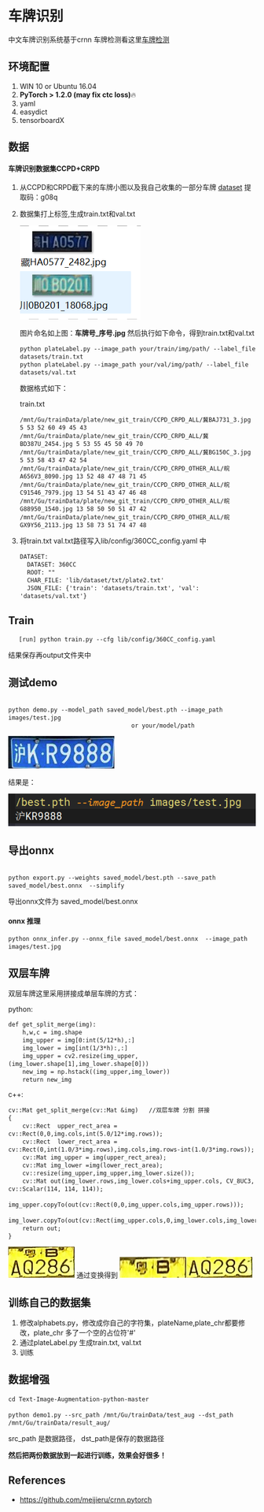 # 车牌识别

中文车牌识别系统基于crnn  车牌检测看这里[车牌检测](https://github.com/we0091234/Chinese_license_plate_detection_recognition)

## 环境配置

1. WIN 10 or Ubuntu 16.04
2. **PyTorch > 1.2.0 (may fix ctc loss)**🔥
3. yaml
4. easydict
5. tensorboardX

## 数据

#### 车牌识别数据集CCPD+CRPD

1. 从CCPD和CRPD截下来的车牌小图以及我自己收集的一部分车牌 [dataset](https://pan.baidu.com/s/1xT-F3E5U3ul3o6gu6Zk94g)  提取码：g08q
2. 数据集打上标签,生成train.txt和val.txt

   ![Image text](images/tmp2E.png)

   图片命名如上图：**车牌号_序号.jpg**
   然后执行如下命令，得到train.txt和val.txt

   ```
   python plateLabel.py --image_path your/train/img/path/ --label_file datasets/train.txt
   python plateLabel.py --image_path your/val/img/path/ --label_file datasets/val.txt
   ```

   数据格式如下：

   train.txt

   ```
   /mnt/Gu/trainData/plate/new_git_train/CCPD_CRPD_ALL/冀BAJ731_3.jpg 5 53 52 60 49 45 43 
   /mnt/Gu/trainData/plate/new_git_train/CCPD_CRPD_ALL/冀BD387U_2454.jpg 5 53 55 45 50 49 70 
   /mnt/Gu/trainData/plate/new_git_train/CCPD_CRPD_ALL/冀BG150C_3.jpg 5 53 58 43 47 42 54 
   /mnt/Gu/trainData/plate/new_git_train/CCPD_CRPD_OTHER_ALL/皖A656V3_8090.jpg 13 52 48 47 48 71 45 
   /mnt/Gu/trainData/plate/new_git_train/CCPD_CRPD_OTHER_ALL/皖C91546_7979.jpg 13 54 51 43 47 46 48 
   /mnt/Gu/trainData/plate/new_git_train/CCPD_CRPD_OTHER_ALL/皖G88950_1540.jpg 13 58 50 50 51 47 42 
   /mnt/Gu/trainData/plate/new_git_train/CCPD_CRPD_OTHER_ALL/皖GX9Y56_2113.jpg 13 58 73 51 74 47 48 
   ```
3. 将train.txt  val.txt路径写入lib/config/360CC_config.yaml 中

   ```
   DATASET:
     DATASET: 360CC
     ROOT: ""
     CHAR_FILE: 'lib/dataset/txt/plate2.txt'
     JSON_FILE: {'train': 'datasets/train.txt', 'val': 'datasets/val.txt'}
   ```

## Train

```angular2html
   [run] python train.py --cfg lib/config/360CC_config.yaml
```

结果保存再output文件夹中

## 测试demo

```

python demo.py --model_path saved_model/best.pth --image_path images/test.jpg
                                   or your/model/path
```

![Image text](images/test.jpg)

结果是：

![Image text](images/result.jpg)

## 导出onnx

```

python export.py --weights saved_model/best.pth --save_path saved_model/best.onnx  --simplify

```

导出onnx文件为 saved_model/best.onnx

#### onnx 推理

```
python onnx_infer.py --onnx_file saved_model/best.onnx  --image_path images/test.jpg
```

## 双层车牌

双层车牌这里采用拼接成单层车牌的方式：

python:

```
def get_split_merge(img):
    h,w,c = img.shape
    img_upper = img[0:int(5/12*h),:]
    img_lower = img[int(1/3*h):,:]
    img_upper = cv2.resize(img_upper,(img_lower.shape[1],img_lower.shape[0]))
    new_img = np.hstack((img_upper,img_lower))
    return new_img
```

c++:

```
cv::Mat get_split_merge(cv::Mat &img)   //双层车牌 分割 拼接
{
    cv::Rect  upper_rect_area = cv::Rect(0,0,img.cols,int(5.0/12*img.rows));
    cv::Rect  lower_rect_area = cv::Rect(0,int(1.0/3*img.rows),img.cols,img.rows-int(1.0/3*img.rows));
    cv::Mat img_upper = img(upper_rect_area);
    cv::Mat img_lower =img(lower_rect_area);
    cv::resize(img_upper,img_upper,img_lower.size());
    cv::Mat out(img_lower.rows,img_lower.cols+img_upper.cols, CV_8UC3, cv::Scalar(114, 114, 114));
    img_upper.copyTo(out(cv::Rect(0,0,img_upper.cols,img_upper.rows)));
    img_lower.copyTo(out(cv::Rect(img_upper.cols,0,img_lower.cols,img_lower.rows)));
    return out;
}
```

![Image text](image/tmp55DE.png)  通过变换得到 ![Image text](image/new.jpg)

## 训练自己的数据集

1. 修改alphabets.py，修改成你自己的字符集，plateName,plate_chr都要修改，plate_chr 多了一个空的占位符'#'
2. 通过plateLabel.py 生成train.txt, val.txt
3. 训练

## 数据增强

```
cd Text-Image-Augmentation-python-master

python demo1.py --src_path /mnt/Gu/trainData/test_aug --dst_path /mnt/Gu/trainData/result_aug/
```

src_path 是数据路径， dst_path是保存的数据路径

**然后把两份数据放到一起进行训练，效果会好很多！**

## References

- https://github.com/meijieru/crnn.pytorch
